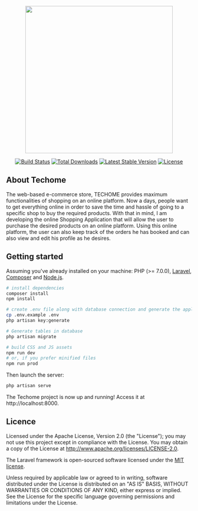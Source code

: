 <p align="center"><a href="https://laravel.com" target="_blank"><img src="https://raw.githubusercontent.com/laravel/art/master/logo-lockup/5%20SVG/2%20CMYK/1%20Full%20Color/laravel-logolockup-cmyk-red.svg" width="400"></a></p>

<p align="center">
<a href="https://travis-ci.org/laravel/framework"><img src="https://travis-ci.org/laravel/framework.svg" alt="Build Status"></a>
<a href="https://packagist.org/packages/laravel/framework"><img src="https://img.shields.io/packagist/dt/laravel/framework" alt="Total Downloads"></a>
<a href="https://packagist.org/packages/laravel/framework"><img src="https://img.shields.io/packagist/v/laravel/framework" alt="Latest Stable Version"></a>
<a href="https://packagist.org/packages/laravel/framework"><img src="https://img.shields.io/packagist/l/laravel/framework" alt="License"></a>
</p>

## About Techome

The web-based e-commerce store, TECHOME provides maximum functionalities of shopping on an online platform. Now a days, people want to get everything online in order to save the time and hassle of going to a specific shop to buy the required products. With that in mind, I am developing the online Shopping Application that will allow the user to purchase the desired products on an online platform. Using this online platform, the user can also keep track of the orders he has booked and can also view and edit his profile as he desires.

## Getting started

Assuming you've already installed on your machine: PHP (>= 7.0.0), [Laravel](https://laravel.com), [Composer](https://getcomposer.org) and [Node.js](https://nodejs.org).

``` bash
# install dependencies
composer install
npm install

# create .env file along with database connection and generate the application key
cp .env.example .env
php artisan key:generate

# Generate tables in database
php artisan migrate

# build CSS and JS assets
npm run dev
# or, if you prefer minified files
npm run prod
```

Then launch the server:

``` bash
php artisan serve
```

The Techome project is now up and running! Access it at http://localhost:8000.

## Licence


Licensed under the Apache License, Version 2.0 (the "License"); you may not use this project except in compliance with the License. You may obtain a copy of the License at http://www.apache.org/licenses/LICENSE-2.0.

The Laravel framework is open-sourced software licensed under the [MIT license](https://opensource.org/licenses/MIT).

Unless required by applicable law or agreed to in writing, software distributed under the License is distributed on an "AS IS" BASIS, WITHOUT WARRANTIES OR CONDITIONS OF ANY KIND, either express or implied. See the License for the specific language governing permissions and limitations under the License.



